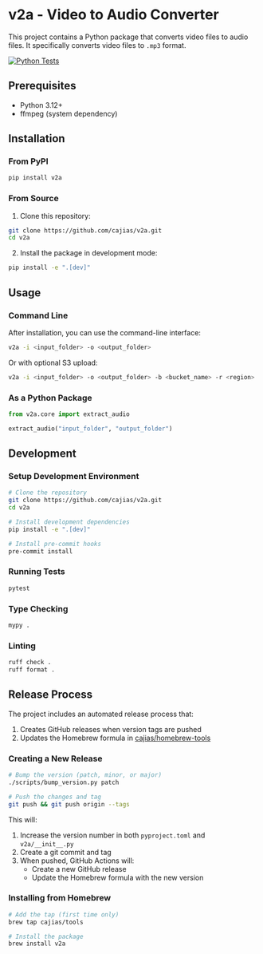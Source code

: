 # v2a - Video to Audio Converter

This project contains a Python package that converts video files to audio files. It specifically converts video files to `.mp3` format.

[![Python Tests](https://github.com/cajias/v2a/actions/workflows/python-tests.yml/badge.svg)](https://github.com/cajias/v2a/actions/workflows/python-tests.yml)

## Prerequisites

- Python 3.12+
- ffmpeg (system dependency)

## Installation

### From PyPI

```bash
pip install v2a
```

### From Source

1. Clone this repository: 
```bash
git clone https://github.com/cajias/v2a.git
cd v2a
```

2. Install the package in development mode:
```bash
pip install -e ".[dev]"
```

## Usage

### Command Line

After installation, you can use the command-line interface:

```bash
v2a -i <input_folder> -o <output_folder>
```

Or with optional S3 upload:

```bash
v2a -i <input_folder> -o <output_folder> -b <bucket_name> -r <region>
```

### As a Python Package

```python
from v2a.core import extract_audio

extract_audio("input_folder", "output_folder")
```

## Development

### Setup Development Environment

```bash
# Clone the repository
git clone https://github.com/cajias/v2a.git
cd v2a

# Install development dependencies
pip install -e ".[dev]"

# Install pre-commit hooks
pre-commit install
```

### Running Tests

```bash
pytest
```

### Type Checking

```bash
mypy .
```

### Linting

```bash
ruff check .
ruff format .
```

## Release Process

The project includes an automated release process that:

1. Creates GitHub releases when version tags are pushed
2. Updates the Homebrew formula in [cajias/homebrew-tools](https://github.com/cajias/homebrew-tools)

### Creating a New Release

```bash
# Bump the version (patch, minor, or major)
./scripts/bump_version.py patch

# Push the changes and tag
git push && git push origin --tags
```

This will:
1. Increase the version number in both `pyproject.toml` and `v2a/__init__.py`
2. Create a git commit and tag
3. When pushed, GitHub Actions will:
   - Create a new GitHub release
   - Update the Homebrew formula with the new version

### Installing from Homebrew

```bash
# Add the tap (first time only)
brew tap cajias/tools

# Install the package
brew install v2a
```

